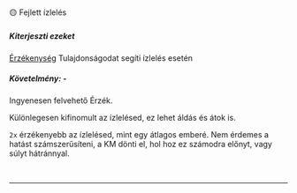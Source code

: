 🟡 Fejlett ízlelés
##### Kiterjeszti ezeket

[Érzékenység](014_01_tulajdonsagok.md#-%C3%A9rz%C3%A9kenys%C3%A9g-%EF%B8%8F) Tulajdonságodat segíti ízlelés esetén

##### Követelmény: -

Ingyenesen felvehető Érzék.

Különlegesen kifinomult az ízlelésed, ez lehet áldás és átok is.

`2x` érzékenyebb az ízlelésed, mint egy átlagos emberé. Nem érdemes a hatást számszerűsíteni, a KM dönti el, hol hoz ez számodra előnyt, vagy súlyt hátránnyal.

<br />

---
